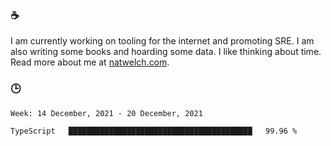 ### ☕

I am currently working on tooling for the internet and promoting SRE. I am also writing some books and hoarding some data. I like thinking about time. Read more about me at [natwelch.com](https://natwelch.com).

### 🕒

<!--START_SECTION:waka-->
```text
Week: 14 December, 2021 - 20 December, 2021

TypeScript   █████████████████████████████████████████   99.96 % 
```
<!--END_SECTION:waka-->
